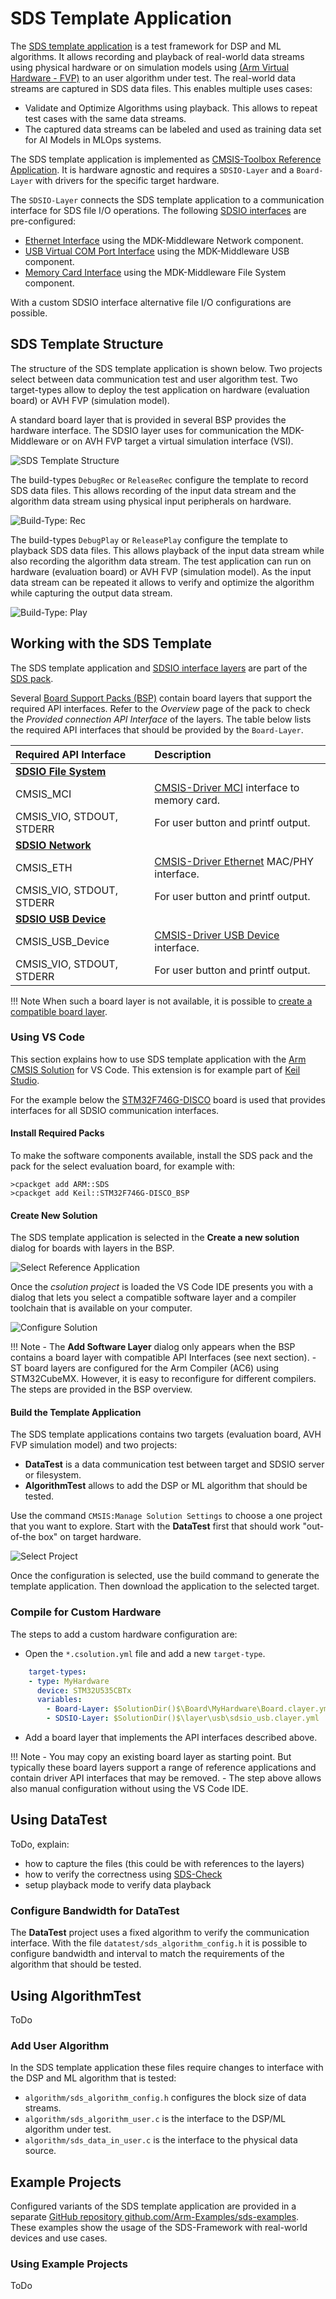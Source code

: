 # SDS Template Application

<!-- markdownlint-disable MD013 -->
<!-- markdownlint-disable MD036 -->

The [SDS template application](https://github.com/ARM-software/SDS-Framework/tree/main/template) is a test framework for DSP and ML algorithms. It allows recording and playback of real-world data streams using physical hardware or on simulation models using [(Arm Virtual Hardware - FVP)](https://github.com/ARM-software/AVH) to an user algorithm under test. The real-world data streams are captured in SDS data files. This enables multiple uses cases:

- Validate and Optimize Algorithms using playback. This allows to repeat test cases with the same data streams.
- The captured data streams can be labeled and used as training data set for AI Models in MLOps systems.

The SDS template application is implemented as [CMSIS-Toolbox Reference Application](https://open-cmsis-pack.github.io/cmsis-toolbox/ReferenceApplications/). It is hardware agnostic and requires a `SDSIO-Layer` and a `Board-Layer` with drivers for the specific target hardware.

The `SDSIO-Layer` connects the SDS template application to a communication interface for SDS file I/O operations.
The following [SDSIO interfaces](sdsio.md) are pre-configured:

- [Ethernet Interface](sdsio.md#layer-sdsio_network) using the MDK-Middleware Network component.
- [USB Virtual COM Port Interface](sdsio.md#layer-sdsio_usb) using the MDK-Middleware USB component.
- [Memory Card Interface](sdsio.md#layer-sdsio_fs) using the MDK-Middleware File System component.

With a custom SDSIO interface alternative file I/O configurations are possible.

## SDS Template Structure

The structure of the SDS template application is shown below. Two projects select between data communication test and user algorithm test. Two target-types allow to deploy the test application on hardware (evaluation board) or AVH FVP (simulation model).

A standard board layer that is provided in several BSP provides the hardware interface. The SDSIO layer uses for communication the MDK-Middleware or on AVH FVP target a virtual simulation interface (VSI).

![SDS Template Structure](images/Template_Structure.png)

The build-types `DebugRec` or `ReleaseRec` configure the template to record SDS data files. This allows recording of the input data stream and the algorithm data stream using physical input peripherals on hardware.

![Build-Type: Rec](images/Example_Record.png)

The build-types `DebugPlay` or `ReleasePlay` configure the template to playback SDS data files. This allows playback of the input data stream while also recording the algorithm data stream. The test application can run on hardware (evaluation board) or AVH FVP (simulation model). As the input data stream can be repeated it allows to verify and optimize the algorithm while capturing the output data stream.

![Build-Type: Play](images/Example_Playback.png)

## Working with the SDS Template

The SDS template application and [SDSIO interface layers](sdsio.md) are part of the [SDS pack](https://www.keil.arm.com/packs/sds-arm).

Several [Board Support Packs (BSP)](https://www.keil.arm.com/packs/) contain board layers that support the required API interfaces. Refer to the *Overview* page of the pack to check the *Provided connection API Interface* of the layers. The table below lists the required API interfaces that should be provided by the `Board-Layer`.  

Required API Interface      | Description     |
:---------------------------|:----------------|
[**SDSIO File System**](sdsio.md#layer-sdsio_fs)  |  |
CMSIS_MCI                   | [CMSIS-Driver MCI](https://arm-software.github.io/CMSIS_6/latest/Driver/group__mci__interface__gr.html) interface to memory card. |
CMSIS_VIO, STDOUT, STDERR   | For user button and printf output. |
[**SDSIO Network**](sdsio.md#layer-sdsio_network)  |  |
CMSIS_ETH                   | [CMSIS-Driver Ethernet](https://arm-software.github.io/CMSIS_6/latest/Driver/group__eth__interface__gr.html) MAC/PHY interface. |
CMSIS_VIO, STDOUT, STDERR   | For user button and printf output. |
[**SDSIO USB Device**](sdsio.md#layer-sdsio_usb)   |  |
CMSIS_USB_Device            | [CMSIS-Driver USB Device](https://arm-software.github.io/CMSIS_6/latest/Driver/group__usbd__interface__gr.html) interface. |
CMSIS_VIO, STDOUT, STDERR   | For user button and printf output. |

!!! Note
    When such a board layer is not available, it is possible to [create a compatible board layer](https://open-cmsis-pack.github.io/cmsis-toolbox/ReferenceApplications/#structure).

### Using VS Code

This section explains how to use SDS template application with the [Arm CMSIS Solution](https://marketplace.visualstudio.com/items?itemName=Arm.cmsis-csolution) for VS Code. This extension is for example part of [Keil Studio](https://www.keil.arm.com/).

For the example below the [STM32F746G-DISCO](https://www.keil.arm.com/packs/stm32f746g-disco_bsp-keil) board is used that provides interfaces for all SDSIO communication interfaces.

#### Install Required Packs

To make the software components available, install the SDS pack and the pack for the select evaluation board, for example with:

```shell
>cpackget add ARM::SDS
>cpackget add Keil::STM32F746G-DISCO_BSP
```

#### Create New Solution

The SDS template application is selected in the **Create a new solution** <!--- [Create a new solution](https://developer.arm.com/documentation/108029/latest/Arm-CMSIS-Solution-extension/Create-a-solution) --> dialog for boards with layers in the BSP.

![Select Reference Application](images/SelectReferenceApplication.png)

Once the *csolution project* is loaded the VS Code IDE presents you with a dialog that lets you select a compatible software layer and a compiler toolchain that is available on your computer.

![Configure Solution](images/ConfigureSolution.png)

!!! Note
    - The **Add Software Layer** dialog only appears when the BSP contains a board layer with compatible API Interfaces (see next section).
    - ST board layers are configured for the Arm Compiler (AC6) using STM32CubeMX.  However, it is easy to reconfigure for different compilers. The steps are provided in the BSP overview.

#### Build the Template Application

The SDS template applications contains two targets (evaluation board, AVH FVP simulation model) and two projects:

- **DataTest** is a data communication test between target and SDSIO server or filesystem.
- **AlgorithmTest** allows to add the DSP or ML algorithm that should be tested.

Use the command `CMSIS:Manage Solution Settings` to choose a one project that you want to explore.  Start with the **DataTest** first that should work "out-of-the box" on target hardware.

![Select Project](images/SelectProject.png)

Once the configuration is selected, use the build command to generate the template application. Then download the application to the selected target.

### Compile for Custom Hardware

The steps to add a custom hardware configuration are:

- Open the `*.csolution.yml` file and add a new `target-type`.

```yml
    target-types:
    - type: MyHardware
      device: STM32U535CBTx
      variables:
        - Board-Layer: $SolutionDir()$\Board\MyHardware\Board.clayer.yml
        - SDSIO-Layer: $SolutionDir()$\layer\usb\sdsio_usb.clayer.yml
```

- Add a board layer that implements the API interfaces described above.

!!! Note
    - You may copy an existing board layer as starting point. But typically these board layers support a range of reference applications and contain driver API interfaces that may be removed.
    - The step above allows also manual configuration without using the VS Code IDE.

## Using DataTest

ToDo, explain:

- how to capture the files (this could be with references to the layers)
- how to verify the correctness using [SDS-Check](utilities.md#sds-check)
- setup playback mode to verify data playback

### Configure Bandwidth for DataTest

The **DataTest** project uses a fixed algorithm to verify the communication interface. With the file `datatest/sds_algorithm_config.h` it is possible to configure bandwidth and interval to match the requirements of the algorithm that should be tested.

## Using AlgorithmTest

ToDo

### Add User Algorithm

In the SDS template application these files require changes to interface with the DSP and ML algorithm that is tested:

- `algorithm/sds_algorithm_config.h` configures the block size of data streams.
- `algorithm/sds_algorithm_user.c` is the interface to the DSP/ML algorithm under test.
- `algorithm/sds_data_in_user.c` is the interface to the physical data source.

## Example Projects

Configured variants of the SDS template application are provided in a separate [GitHub repository github.com/Arm-Examples/sds-examples](https://github.com/Arm-Examples/sds-examples). These examples show the usage of the SDS-Framework with real-world devices and use cases.

### Using Example Projects

ToDo